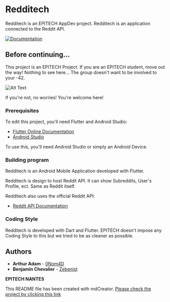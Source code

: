 # Redditech

Redditech is an EPITECH AppDev project. Redditech is an application connected to the Reddit API.

[![Documentation](https://img.shields.io/badge/Documentation-dartdoc-blue?style=flat-square)](https://0nom4d.github.io/Qwiddo/)

## Before continuing...

This project is an EPITECH Project. If you are an EPITECH student, move out the way! Nothing to see here...
The group doesn't want to be involved to your -42.

![Alt Text](https://media.tenor.com/images/a92f579db326905ea6ade9c8a9fded8b/tenor.gif)

If you're not, no worries! You're welcome here!

### Prerequisites

To edit this project, you'll need Flutter and Android Studio:

* [Flutter Online Documentation](https://flutter.dev/docs)
* [Android Studio](https://developer.android.com/studio)

To use this, you'll need Android Studio or simply an Android Device.

### Building program

Redditech is an Android Mobile Application developed with Flutter.

Redditech is design to host Reddit API. It can show Subreddits, User's Profile, ect. Same as Reddit itself.

Redditech also uses the official Reddit API:

* [Reddit API Documentation](https://www.reddit.com/dev/api)

### Coding Style

Redditech is developed with Dart and Flutter. EPITECH doesn't impose any Coding Style to this but we tried to be as cleaner as possible.

## Authors

* **Arthur Adam** - [0Nom4D](https://github.com/0Nom4D)
* **Benjamin Chevalier** - [Zebenist](https://github.com/Zebenist)

**EPITECH NANTES**

This README file has been created with mdCreator. [Please check the project by clicking this link](https://github.com/0Nom4D/mdCreator/)

